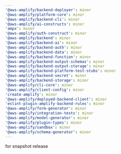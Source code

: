 ```yaml
---
'@aws-amplify/backend-deployer': minor
'@aws-amplify/platform-core': minor
'@aws-amplify/backend-cli': minor
'@aws-amplify/ai-constructs': minor
'ampx': minor
'@aws-amplify/auth-construct': minor
'@aws-amplify/backend': minor
'@aws-amplify/backend-ai': minor
'@aws-amplify/backend-auth': minor
'@aws-amplify/backend-data': minor
'@aws-amplify/backend-function': minor
'@aws-amplify/backend-output-schemas': minor
'@aws-amplify/backend-output-storage': minor
'@aws-amplify/backend-platform-test-stubs': minor
'@aws-amplify/backend-secret': minor
'@aws-amplify/backend-storage': minor
'@aws-amplify/cli-core': minor
'@aws-amplify/client-config': minor
'create-amplify': minor
'@aws-amplify/deployed-backend-client': minor
'eslint-plugin-amplify-backend-rules': minor
'@aws-amplify/form-generator': minor
'@aws-amplify/integration-tests': minor
'@aws-amplify/model-generator': minor
'@aws-amplify/plugin-types': minor
'@aws-amplify/sandbox': minor
'@aws-amplify/schema-generator': minor
---
```


for snapshot release
